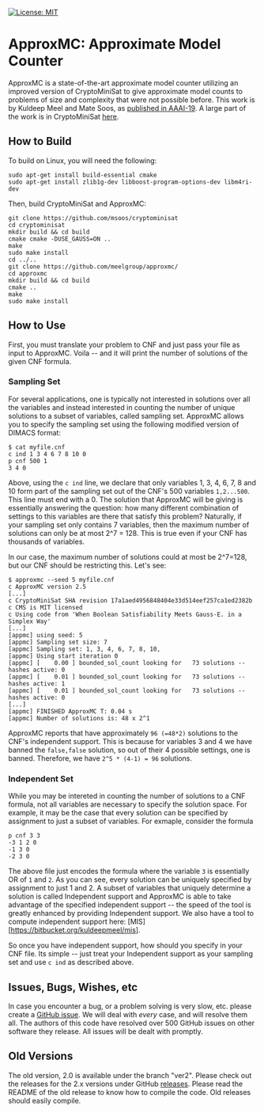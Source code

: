 [![License: MIT](https://img.shields.io/badge/License-MIT-yellow.svg)](https://opensource.org/licenses/MIT)

# ApproxMC: Approximate Model Counter

ApproxMC is a state-of-the-art approximate model counter utilizing an improved version of CryptoMiniSat to give approximate model counts to problems of size and complexity that were not possible before. This work is by Kuldeep Meel and Mate Soos, as [published in AAAI-19](https://www.comp.nus.edu.sg/~meel/Papers/aaai19-sm.pdf). A large part of the work is in CryptoMiniSat [here](https://github.com/msoos/cryptominisat).


## How to Build
To build on Linux, you will need the following:
```
sudo apt-get install build-essential cmake
sudo apt-get install zlib1g-dev libboost-program-options-dev libm4ri-dev
```

Then, build CryptoMiniSat and ApproxMC:
```
git clone https://github.com/msoos/cryptominisat
cd cryptominisat
mkdir build && cd build
cmake cmake -DUSE_GAUSS=ON ..
make
sudo make install
cd ../..
git clone https://github.com/meelgroup/approxmc/
cd approxmc
mkdir build && cd build
cmake ..
make
sudo make install
```

## How to Use

First, you must translate your problem to CNF and just pass your file as input to ApproxMC. Voila -- and it will print the number of solutions of the given CNF formula. 

### Sampling Set

For several applications, one is typically not interested in solutions over all the variables and instead interested in counting the number of unique solutions to a subset of variables, called sampling set. ApproxMC allows you to specify the sampling set using the following modified version of DIMACS format:

```
$ cat myfile.cnf
c ind 1 3 4 6 7 8 10 0
p cnf 500 1
3 4 0
```
Above, using the `c ind` line, we declare that only variables 1, 3, 4, 6, 7, 8 and 10 form part of the sampling set out of the CNF's 500 variables `1,2...500`. This line must end with a 0. The solution that ApproxMC will be giving is essentially answering the question: how many different combination of settings to this variables are there that satisfy this problem? Naturally, if your sampling set only contains 7 variables, then the maximum number of solutions can only be at most 2^7 = 128. This is true even if your CNF has thousands of variables.

In our case, the maximum number of solutions could at most be 2^7=128, but our CNF should be restricting this. Let's see:

```
$ approxmc --seed 5 myfile.cnf
c ApproxMC version 2.5
[...]
c CryptoMiniSat SHA revision 17a1aed4956848404e33d514eef257ca1ed2382b
c CMS is MIT licensed
c Using code from 'When Boolean Satisfiability Meets Gauss-E. in a Simplex Way'
[...]
[appmc] using seed: 5
[appmc] Sampling set size: 7
[appmc] Sampling set: 1, 3, 4, 6, 7, 8, 10,
[appmc] Using start iteration 0
[appmc] [    0.00 ] bounded_sol_count looking for   73 solutions -- hashes active: 0
[appmc] [    0.01 ] bounded_sol_count looking for   73 solutions -- hashes active: 1
[appmc] [    0.01 ] bounded_sol_count looking for   73 solutions -- hashes active: 0
[...]
[appmc] FINISHED ApproxMC T: 0.04 s
[appmc] Number of solutions is: 48 x 2^1
```
ApproxMC reports that have approximately `96 (=48*2)` solutions to the CNF's independent support. This is because for variables 3 and 4 we have banned the `false,false` solution, so out of their 4 possible settings, one is banned. Therefore, we have `2^5 * (4-1) = 96` solutions.

### Independent Set
While you may be intereted in counting the number of solutions to a CNF formula, not all variables are necessary to specify the solution space. For example, it may be the case that every solution can be specified by assignment to just a subset of variables. For exmaple, consider the formula 

```
p cnf 3 3
-3 1 2 0
-1 3 0
-2 3 0

```
The above file just encodes the formula where the variable `3` is essentially OR of `1` and `2`. As you can see, every solution can be uniquely specified by assignment to just 1 and 2. A subset of variables that uniquely determine a solution is called Independent support and ApproxMC is able to take advantage of the specified independent support -- the speed of the tool is greatly enhanced by providing Independent support. We also have a tool to compute independent support here: [MIS][https://bitbucket.org/kuldeepmeel/mis]. 

So once you have independent support, how should you specify in your CNF file. Its simple -- just treat your Independent support as your sampling set and use `c ind` as described above. 

## Issues, Bugs, Wishes, etc

In case you encounter a bug, or a problem solving is very slow, etc. please create a [GitHub issue](https://github.com/meelgroup/approxmc/issues). We will deal with *every* case, and will resolve them all. The authors of this code have resolved over 500 GitHub issues on other software they release. All issues will be dealt with promptly.

## Old Versions

The old version, 2.0 is available under the branch "ver2". Please check out the releases for the 2.x versions under GitHub [releases](https://github.com/meelgroup/approxmc/releases). Please read the README of the old release to know how to compile the code. Old releases should easily compile.
